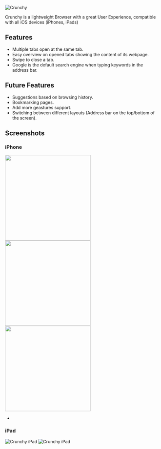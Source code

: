 ![Crunchy](https://i.imgur.com/kQyEcxQ.png)

Crunchy is a lightweight Browser with a great User Experience, compatible with all iOS devices (iPhones, iPads)


## Features
* Multiple tabs open at the same tab.
* Easy overview on opened tabs showing the content of its webpage.
* Swipe to close a tab.
* Google is the default search engine when typing keywords in the address bar.

## Future Features
* Suggestions based on browsing history.
* Bookmarking pages.
* Add more geastures support.
* Switching between different layouts (Address bar on the top/bottom of the screen).

## Screenshots

### iPhone
<img src="https://i.imgur.com/uBGmBa8.jpg" width="280" style="display: inline-block;"><img src="https://i.imgur.com/nGBlsjs.jpg" width="280" style="display: inline-block;"><img src="https://i.imgur.com/uBGmBa8.jpg" width="280" style="display: inline-block;">

-

### iPad
![Crunchy iPad](https://i.imgur.com/5NmTHHO.jpg)
![Crunchy iPad](https://i.imgur.com/Xabq9vy.jpg)
